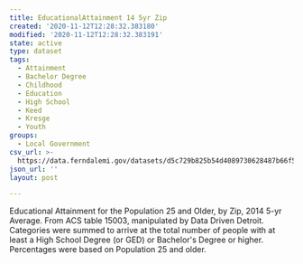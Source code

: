 ```yaml
---
title: EducationalAttainment 14 5yr Zip
created: '2020-11-12T12:28:32.383180'
modified: '2020-11-12T12:28:32.383191'
state: active
type: dataset
tags:
  - Attainment
  - Bachelor Degree
  - Childhood
  - Education
  - High School
  - Keed
  - Kresge
  - Youth
groups:
  - Local Government
csv_url: >-
  https://data.ferndalemi.gov/datasets/d5c729b825b54d4089730628487b66f5_0.csv?outSR=%7B%22latestWkid%22%3A2898%2C%22wkid%22%3A2898%7D
json_url: ''
layout: post

---
```

Educational Attainment for the Population 25 and Older, by Zip, 2014 5-yr Average. From ACS table 15003, manipulated by Data Driven Detroit. Categories were summed to arrive at the total number of people with at least a High School Degree (or GED) or  Bachelor's Degree or higher. Percentages were based on Population 25 and older. 
